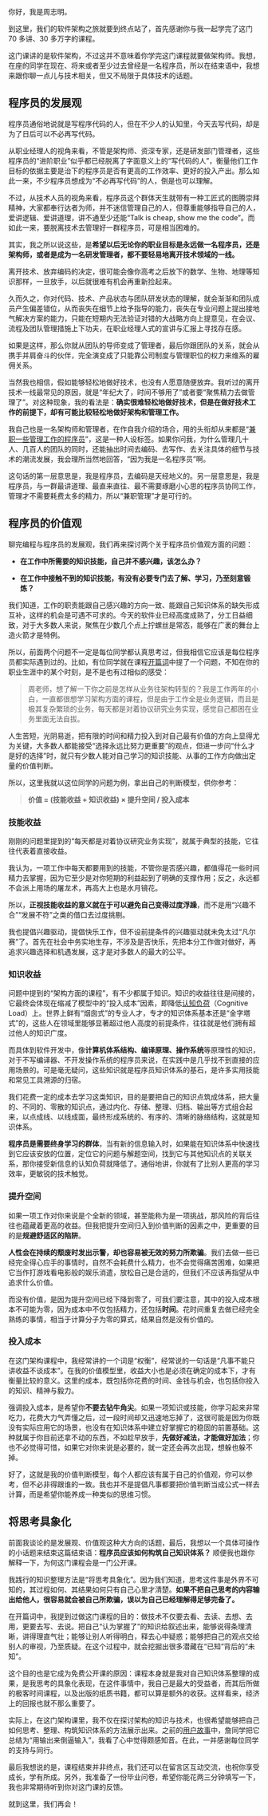 你好，我是周志明。

到这里，我们的软件架构之旅就要到终点站了，首先感谢你与我一起学完了这门 70 多讲、30 多万字的课程。

这门课讲的是软件架构，不过这并不意味着你学完这门课程就要做架构师。我想，在座的同学在现在、将来或者至少过去曾经是一名程序员，所以在结束语中，我想来跟你聊一点儿与技术相关，但又不局限于具体技术的话题。

## 程序员的发展观

程序员通俗地说就是写程序代码的人，但在不少人的认知里，今天去写代码，却是为了日后可以不必再写代码。

从职业经理人的视角来看，不管是架构师、资深专家，还是研发部门管理者，这些程序员的“进阶职业”似乎都已经脱离了字面意义上的“写代码的人”，衡量他们工作目标的依据主要是治下的程序员是否有更高的工作效率、更好的投入产出。那么如此一来，不少程序员想成为“不必再写代码”的人，倒是也可以理解。

不过，从技术人员的视角来看，程序员这个群体天生就带有一种工匠式的图腾崇拜精神，大家都奉行达者为师，并不迷信管理自己的人，但尊重能够指导自己的人，爱讲逻辑、爱讲道理，讲不通至少还能“Talk is cheap, show me the code”。而如此一来，要脱离技术去管理好一群程序员，可是相当困难的。

其实，我之所以说这些，是**希望以后无论你的职业目标是永远做一名程序员，还是架构师，或者是成为一名研发管理者，都不要轻易地离开技术领域的一线。**

离开技术、放弃编码的决定，很可能会像你高考之后放下的数学、生物、地理等知识那样，一旦放手，以后就很难有机会再重新捡起来。

久而久之，你对代码、技术、产品状态与团队研发状态的理解，就会渐渐和团队成员产生偏差错位，从而丧失在细节上给予指导的能力，丧失在专业问题上提出接地气解决方案的能力，只能在短期内无法验证对错的大战略方向上提意见，在会议、流程及团队管理措施上下功夫，在职业经理人式的宣讲与汇报上寻找存在感。

如果是这样，那么你就从团队的导师变成了管理者，最后你跟团队的关系，就会从携手并肩奋斗的伙伴，完全演变成了只能靠公司制度与管理职位的权力来维系的雇佣关系。

当然我也相信，假如能够轻松地做好技术，也没有人愿意随便放弃。我听过的离开技术一线最常见的原因，就是“年纪大了，时间不够用了”或者要“聚焦精力去做管理了”。对这种现象，我的看法是：**确实很难轻松地做好技术，但是在做好技术工作的前提下，却有可能比较轻松地做好架构和管理工作。**

我自己也是一名架构师和管理者，在作自我介绍的场合，用的头衔却从来都是“[兼职一些管理工作的程序员](https://time.geekbang.org/opencourse/detail/100067401)”，这是一种人设标签。如果你问我，为什么管理几十人、几百人的团队的同时，还能抽出时间去编码、去写作、去关注具体的细节与技术的潮流发展，我会理所当然地回答，“因为我是一名程序员”啊。

这句话的第一层意思是，我是程序员，去编码是天经地义的。另一层意思是，我是程序员，与一群最讲道理、最直来直往、最不需要琢磨小心思的程序员协同工作，管理才不需要耗费太多的精力，所以“兼职管理”才是可行的。

## 程序员的价值观

聊完编程与程序员的发展观，我们再来探讨两个关于程序员价值观方面的问题：

* **在工作中所需要的知识技能，自己并不感兴趣，该怎么办？**

* **在工作中接触不到的知识技能，有没有必要专门去了解、学习，乃至刻意锻炼？**

我们知道，工作的职责能跟自己感兴趣的方向一致、能跟自己知识体系的缺失形成互补，这样的机会是可遇不可求的。今天的软件业已经高度成熟了，分工日益细致，对于大多数人来说，聚焦在少数几个点上拧螺丝是常态，能够在广袤的舞台上造火箭才是特例。

所以，前面两个问题不一定是每位同学都认真思考过，但我相信它应该是每位程序员都实际遇到过的。比如，有位同学就在课程[开篇词](https://time.geekbang.org/column/article/309727)中提了一个问题，不知在你的职业生涯中的某个时刻，是不是也有过相似的感受：

>周老师，想了解一下你之前是怎样从业务往架构转型的？我是工作两年的小白，一直都很想学习架构方面的课程，但是由于工作全是业务逻辑，而且是极其复杂繁琐的业务，每天都是对着协议研究业务实现，感觉自己都困在业务里面无法自拔。

人生苦短，光阴易逝，把有限的时间和精力投入到对自己最有价值的方向上显得尤为关键，大多数人都能接受“选择永远比努力更重要”的观点，但进一步问“什么才是好的选择”时，就只有少数人能对自己学习的知识技能、从事的工作方向做出定量的价值判断。

所以，这里我就以这位同学的问题为例，拿出自己的判断模型，供你参考：

>**价值 = (技能收益 + 知识收益) × 提升空间 / 投入成本**

### 技能收益

刚刚的问题里提到的“每天都是对着协议研究业务实现”，就属于典型的技能，它往往代表着直接收益。

我认为，一项工作中每天都要用到的技能，不管你是否感兴趣，都值得花一些时间精力去掌握，因为它至少是对你短期的利益起到了明确的支撑作用；反之，永远都不会派上用场的屠龙术，再高大上也是水月镜花。

所以，**正视技能收益的意义就在于可以避免自己变得过度浮躁**，而不是用“兴趣不合”“发展不符”之类的借口去过度挑剔。

我也提倡兴趣驱动，提倡快乐工作，但不设前提条件的兴趣驱动就未免太过“凡尔赛”了。首先在社会中务实地生存，不涉及是否快乐，先把本分工作做对做好，再追求兴趣选择和机遇发展，这才是对多数人的最大的公平。

### 知识收益

问题中提到的“架构方面的课程”，有不少都属于知识。知识的收益往往是间接的，它最终会体现在缩减了模型中的“投入成本”因素，即降低[认知负荷](https://en.wikipedia.org/wiki/Cognitive_load)（Cognitive Load）上。世界上鲜有“烟囱式”的专业人才，专才的知识体系基本还是“金字塔式”的，这些人在领域里能够显著超过他人高度的前提条件，往往就是他们拥有超过他人的知识广度。

而具体到软件开发中，像**计算机体系结构、编译原理、操作系统**等原理性的知识，对于不写编译器、不开发操作系统的程序员来说，在实践中是几乎找不到直接的应用场景的。可是毫无疑问，这些知识就是程序员知识体系的基石，是许多实用技能和常见工具溯源的归宿。

我们花费一定的成本去学习这类知识，目的是要把自己的知识点筑成体系，把大量的、不同的、零散的知识点，通过内化、存储、整理、归档、输出等方式组合起来，以点成线、以线成面，最终形成系统的、有序的、清晰的脉络结构，这就是知识体系。

**程序员是需要终身学习的群体**，当有新的信息输入时，如果能在知识体系中快速找到它应该安放的位置，定位它的问题与解题空间，找到它与其他知识点的关联关系，那你接受新信息的认知负荷就降低了。通俗地讲，你就有了比别人更高的学习效率，更敏锐的技术触觉。

### 提升空间

如果一项工作对你来说是个全新的领域，甚至能称为是一项挑战，那风险的背后往往也蕴藏着更高的收益。但我把提升空间归入到价值判断的因素之中，更重要的目的是**规避舒适区的陷阱**。

**人性会在持续的颓废时发出示警，却也容易被无效的努力所欺骗**。我们去做一些已经完全得心应手的事情时，自然不会耗费什么精力，也不会觉得痛苦困难，如果把它当作打游戏看电影般的娱乐消遣，放松自己是合适的，但我们不应该再指望从中追求什么价值。

而没有价值，是因为提升空间已经下降到零了，可我们要注意，其中的投入成本根本不可能为零，因为成本中不仅包括精力，还包括**时间**。花时间重复去做已经完全熟练的事情，相当于计算分子为零的算式，结果自然是没有价值的。

### 投入成本

在这门架构课程中，我经常讲的一个词是“权衡”，经常说的一句话是“凡事不能只讲收益不谈成本”。在我的价值模型里，收益大小也是必须在确定的成本下，才有衡量比较的意义。这里的成本，既包括你花费的时间、金钱与机会，也包括你投入的知识、精神与毅力。

强调投入成本，是希望你**不要去钻牛角尖**。如果一项知识或技能，你学习起来非常吃力，花费大力气弄懂之后，过一段时间却又迅速地忘掉了，这很可能是因为你既没有实际应用它的场景，也没有在知识体系中建立好掌握它的稳固的前置基础。这种就属于你目前还拿不动的东西，不如趁早放手，**先做好减法，才能做好加法**；你也不必觉得可惜，如果它对你来说是必要的，就一定还会再次出现，想躲也躲不掉。

好了，这就是我的价值判断模型，每个人都应该有属于自己的价值观，你可以参考，但不必非得跟谁的一致。我也并不是提倡凡事都要把价值判断当成公式一样去计算，而是希望你能养成一种类似的思维习惯。

## 将思考具象化

前面我谈论的是发展观、价值观这种大方向的话题，最后，我想以一个具体可操作的小话题来结束这篇结束语：**程序员应该如何构筑自己知识体系？** 顺便我也跟你解释一下，为何这门课程会是一门公开课。

我践行的知识整理方法是“将思考具象化”。因为我们知道，思考这件事是外界不可知的，其过程如何、其结果如何只有自己心里才清楚。**如果不把自己思考的内容输出给他人，很容易就会被自己所欺骗，误以为自己已经理解得足够完备了。**

在开篇词中，我提到过做这门课程的目的：做技术不仅要去看、去读、去想、去用，更要去写、去说。把自己“认为掌握了”的知识给叙述出来，能够说得条理清晰，讲得理直气壮；能够让别人听得明白，释去心中疑惑；能够把自己的观点交给别人的审视，乃至质疑。在这个过程中，就会挖掘出很多潜藏在“已知”背后的“未知”。

这个目的也是它成为免费公开课的原因：课程本身就是我对自己知识体系整理的成果，是我思考的具象化表现，在这件事情中，我自己是最大的受益者，而其后所做的极客时间课程，以及出版的纸质书籍，都可以算是额外的收获。这样看来，经济上的回报也就不那么重要了。

实际上，在这门架构课里，我不仅在探讨架构的知识与技术，也很希望能够把自己如何思考、整理、构筑知识体系的方法展示出来。之前的[用户故事](https://time.geekbang.org/column/article/343345)中，詹同学把它总结为“用输出来倒逼输入”，我看了心中觉得颇感知音。在此，一并感谢每位同学的支持与同行。

最后我想说的是，课程结束并非终点，我们还可以在留言区互动交流，也祝你享受成长，学有所成。另外，我准备了一份毕业问卷，希望你能花两三分钟填写一下，我也非常期待听到你对这门课的反馈。

就到这里，我们再会！